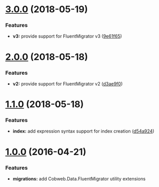<a name="3.0.0"></a>
# [3.0.0](https://github.com/aranasoft/cobweb-data-fluentmigrator/compare/v2.0.0...v3.0.0) (2018-05-19)


### Features

* **v3:** provide support for FluentMigrator v3 ([9e61f65](https://github.com/aranasoft/cobweb-data-fluentmigrator/commit/9e61f65))



<a name="2.0.0"></a>
# [2.0.0](https://github.com/aranasoft/cobweb-data-fluentmigrator/compare/v1.1.0...v2.0.0) (2018-05-18)


### Features

* **v2:** provide support for FluentMigrator v2 ([d3ae9f0](https://github.com/aranasoft/cobweb-data-fluentmigrator/commit/d3ae9f0))



<a name="1.1.0"></a>
# [1.1.0](https://github.com/aranasoft/cobweb-data-fluentmigrator/compare/v1.0.0...v1.1.0) (2018-05-18)


### Features

* **index:** add expression syntax support for index creation ([d54a924](https://github.com/aranasoft/cobweb-data-fluentmigrator/commit/d54a924))



<a name="1.0.0"></a>
# [1.0.0](https://github.com/aranasoft/cobweb-data-fluentmigrator/compare/cea56d3...v1.0.0) (2016-04-21)



### Features

* **migrations:** add Cobweb.Data.FluentMigrator utility extensions


